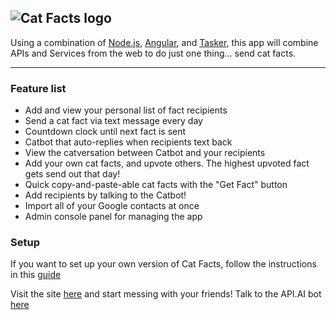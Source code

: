 ![Cat Facts logo](http://i.imgur.com/9RGJ5Ea.png)
---
Using a combination of [Node.js](https://nodejs.org), [Angular](https://angularjs.org/), and [Tasker](https://tasker.dinglisch.net/), this app will combine APIs and Services from the web to do just one thing... send cat facts.

---
### Feature list
- Add and view your personal list of fact recipients
- Send a cat fact via text message every day
- Countdown clock until next fact is sent
- Catbot that auto-replies when recipients text back
- View the catversation between Catbot and your recipients
- Add your own cat facts, and upvote others. The highest upvoted fact gets send out that day!
- Quick copy-and-paste-able cat facts with the "Get Fact" button
- Add recipients by talking to the Catbot!
- Import all of your Google contacts at once
- Admin console panel for managing the app

### Setup
If you want to set up your own version of Cat Facts, follow the instructions in this [guide](https://github.com/alexwohlbruck/cat-facts/blob/master/SETUP.md)

Visit the site [here](https://cat-fact.herokuapp.com) and start messing with your friends!
Talk to the API.AI bot [here](https://bot.api.ai/d7b47381-1453-4b31-a20c-9825de80cf88)